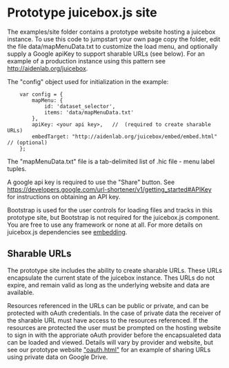 # Prototype juicebox.js site

The examples/site folder contains a prototype website hosting a juicebox instance.
To use this code to jumpstart your own page copy the folder, edit the file
data/mapMenuData.txt to customize the load menu, and optionally
supply a Google apiKey to support sharable URLs (see below).  For an example of a production instance using
this pattern see http://aidenlab.org/juicebox.

The "config" object used for initialization in the example:

        var config = {
            mapMenu: {
                id: 'dataset_selector',
                items: 'data/mapMenuData.txt'
            },
            apiKey: <your api key>,   //  (required to create sharable URLs)
            embedTarget: "http://aidenlab.org/juicebox/embed/embed.html"   // (optional)
        };

The "mapMenuData.txt" file is a tab-delimited list of .hic file - menu label tuples.

A google api key is required to use the "Share" button.  See https://developers.google.com/url-shortener/v1/getting_started#APIKey  
for instructions on obtaining an API key.

Bootstrap is used for the user controls for loading files and tracks in this prototype site, but Bootstrap is not required
for the juicebox.js component.  You are free to use any framework or none at all.   For more details on
juicebox.js dependencies see [embedding](embedding).


## Sharable URLs

The prototype site includes the ability to create sharable URLs.  These URLs encapsulate the current state of the
juicebox instance.   Thes URLs do not expire, and remain valid as long as the underlying
website and data are available.

Resources referenced in the URLs can be public or private, and can be protected with
oAuth credentials.  In the case of private data the receiver of the sharable URL
must have access to the resources referenced.   If the resources are
protected the user must be prompted on the hosting website to sign in
with the approriate oAuth provider before the encapsualeted data can
be loaded and viewed.   Details will vary by provider and website, but see
our prototype website  ["oauth.html"](https://github.com/igvteam/juicebox.js/blob/master/examples/website/oAuth.html)
for an example of sharing URLs using private data on Google Drive.




